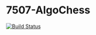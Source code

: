 # 7507-AlgoChess
[![Build Status](https://travis-ci.org/moreover22/7507-AlgoChess.svg?branch=master)](https://travis-ci.org/moreover22/7507-AlgoChess)
